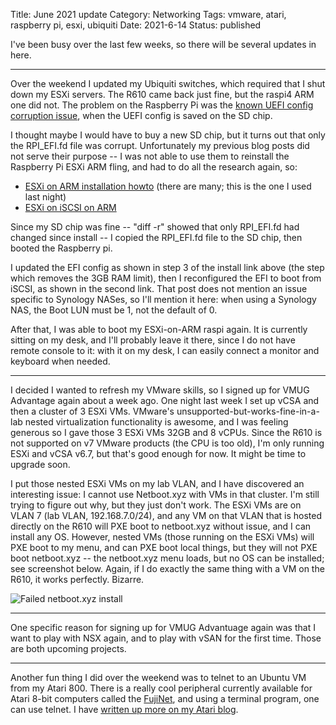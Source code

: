 Title: June 2021 update
Category: Networking
Tags: vmware, atari, raspberry pi, esxi, ubiquiti
Date: 2021-6-14
Status: published

I've been busy over the last few weeks, so there will be several updates in here.

-----

Over the weekend I updated my Ubiquiti switches, which required that I shut down my ESXi servers.  The
R610 came back just fine, but the raspi4 ARM one did not.  The problem on the Raspberry Pi was
the [known UEFI config corruption issue](https://github.com/pftf/RPi4/issues/104), when the UEFI config
is saved on the SD chip.

I thought maybe I would have to buy a new SD chip, but it turns out that only the RPI_EFI.fd file was
corrupt.  Unfortunately my previous blog posts did not serve their purpose -- I was not able to use them
to reinstall the Raspberry Pi ESXi ARM fling, and had to do all the research again, so:

- [ESXi on ARM installation howto](https://rudimartinsen.com/2020/10/07/esxi-on-arm-fling-install-on-rpi/) (there are many; this is the one I used last night)
- [ESXi on iSCSI on ARM](https://blogs.vmware.com/arm/2020/10/17/esxi-arm-with-iscsi/)

Since my SD chip was fine -- "diff -r" showed that only RPI_EFI.fd had changed since install -- I copied the
RPI_EFI.fd file to the SD chip, then booted the Raspberry pi.

I updated the EFI config as shown in step 3 of the install link above (the step which removes the 3GB RAM limit),
then I reconfigured the EFI to boot from iSCSI, as shown in the second link.  That post does not mention an issue
specific to Synology NASes, so I'll mention it here: when using a Synology NAS, the Boot LUN must be 1, not the
default of 0.

After that, I was able to boot my ESXi-on-ARM raspi again.  It is currently sitting on my desk,
and I'll probably leave it there, since I do not have remote console to it: with it on my desk, I can
easily connect a monitor and keyboard when needed.

-----

I decided I wanted to refresh my VMware skills, so I signed up for VMUG Advantage again about a week ago.  One
night last week I set up vCSA and then a cluster of 3 ESXi VMs.  VMware's unsupported-but-works-fine-in-a-lab
nested virtualization functionality is awesome, and I was feeling generous so I gave those 3 ESXi VMs 32GB and
8 vCPUs.  Since the R610 is not supported on v7 VMware products (the CPU is too old), I'm only running ESXi and
vCSA v6.7, but that's good enough for now.  It might be time to upgrade soon.

I put those nested ESXi VMs on my lab VLAN, and I have discovered an interesting issue: I cannot use Netboot.xyz
with VMs in that cluster.  I'm still trying to figure out why, but they just don't work.  The ESXi VMs are on
VLAN 7 (lab VLAN, 192.168.7.0/24), and any VM on that VLAN that is hosted directly on the R610 will PXE boot to
netboot.xyz without issue, and I can install any OS.  However, nested VMs (those running on the ESXi VMs) will
PXE boot to my menu, and can PXE boot local things, but they will not PXE boot netboot.xyz -- the netboot.xyz
menu loads, but no OS can be installed; see screenshot below.  Again, if I do exactly the same thing with
a VM on the R610, it works perfectly. Bizarre.

![Failed netboot.xyz install](/images/failed-netbootxyz-install.jpg)

-----

One specific reason for signing up for VMUG Advantuage again was that I want to play with NSX again, and to play
with vSAN for the first time.  Those are both upcoming projects.

-----

Another fun thing I did over the weekend was to telnet to an Ubuntu VM from my Atari 800.  There is a really cool
peripheral currently available for Atari 8-bit computers called the [FujiNet](https://fujinet.online), and using
a terminal program, one can use telnet.  I have [written up more on my Atari blog](https://www.ataridude.net/posts/2021/Jun/14/telnetting-via-fujinet/).
